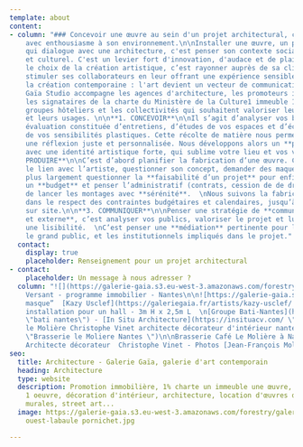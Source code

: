```yaml
---
template: about
content:
- column: "### Concevoir une œuvre au sein d'un projet architectural, c'est penser
    avec enthousiasme à son environnement.\n\nInstaller une œuvre, un projet artistique
    qui dialogue avec une architecture, c'est penser son contexte social, environnemental
    et culturel. C'est un levier fort d'innovation, d'audace et de plaisir.\n\nFaire
    le choix de la création artistique, c’est rayonner auprès de sa clientèle, c'est
    stimuler ses collaborateurs en leur offrant une expérience sensible et c'est soutenir
    la création contemporaine : l'art devient un vecteur de communication singularisant.\n\nGalerie
    Gaïa Studio accompagne les agences d'architecture, les promoteurs immobiliers,
    les signataires de la charte du Ministère de la Culture1 immeuble 1 œuvre, les
    groupes hôteliers et les collectivités qui souhaitent valoriser leurs territoires
    et leurs usages. \n\n**1. CONCEVOIR**\n\nIl s’agit d’analyser vos besoins. Une
    évaluation constituée d’entretiens, d’études de vos espaces et d’échanges autour
    de vos sensibilités plastiques. Cette récolte de matière nous permet d’apporter
    une réflexion juste et personnalisée. Nous développons alors un **projet sur-mesure**
    avec une identité artistique forte, qui sublime votre lieu et vos valeurs.\n\n**2.
    PRODUIRE**\n\nC’est d’abord planifier la fabrication d’une œuvre. C’est faire
    le lien avec l’artiste, questionner son concept, demander des maquettes...  \nC’est
    plus largement questionner la **faisabilité d’un projet** pour enfin concevoir
    un **budget** et penser l’administratif (contrats, cession de de droits) afin
    de lancer les montages avec **sérénité**.  \nNous suivons la fabrication de l’œuvre
    dans le respect des contraintes budgétaires et calendaires, jusqu’à son installation
    sur site.\n\n**3. COMMUNIQUER**\n\nPenser une stratégie de **communication interne
    et externe**, c’est analyser vos publics, valoriser le projet et lui apporter
    une lisibilité.  \nC’est penser une **médiation** pertinente pour les collaborateurs,
    le grand public, et les institutionnels impliqués dans le projet."
  contact:
    display: true
    placeholder: Renseignement pour un projet architectural
- contact:
    placeholder: Un message à nous adresser ?
  column: "![](https://galerie-gaia.s3.eu-west-3.amazonaws.com/forestry/galerie-gaia-fresque-HD_0.jpg)Fresque
    Versant - programme immobilier - Nantes\n\n![https://galerie-gaia.s3.eu-west-3.amazonaws.com/forestry/masque.jpg](https://galerie-gaia.s3.eu-west-3.amazonaws.com/forestry/masque.jpg)\n\n“Le
    masque”  [Kazy Usclef](https://galeriegaia.fr/artists/kazy-usclef/ \"1% artistique\")
    installation pour un hall - 3m H x 2,5m L  \n[Groupe Bati-Nantes](https://www.batinantes.fr/
    \"bati nantes\") - [In Situ Architecture](https://insituacv.com/ \"in situ acv\")\n\n![café
    le Molière Christophe Vinet architecte décorateur d'intérieur nantes loire atlantique](https://galerie-gaia.s3.eu-west-3.amazonaws.com/forestry/galeriegaia@brasserielemoliere@jeanfrancoismoliere.jpg
    \"Brasserie le Moliere Nantes \")\n\nBrasserie Café Le Molière à Nantes - Réalisation
    Architecte décorateur  Christophe Vinet - Photos [Jean-François Molliere]()"
seo:
  title: Architecture - Galerie Gaïa, galerie d'art contemporain
  heading: Architecture
  type: website
  description: Promotion immobilière, 1% charte un immeuble une œuvre, 1 immeuble
    1 oeuvre, décoration d'intérieur, architecture, location d'œuvres d'art, fresques
    murales, street art...
  image: https://galerie-gaia.s3.eu-west-3.amazonaws.com/forestry/galeriegaia-magazinecoté
    ouest-labaule pornichet.jpg

---
```

